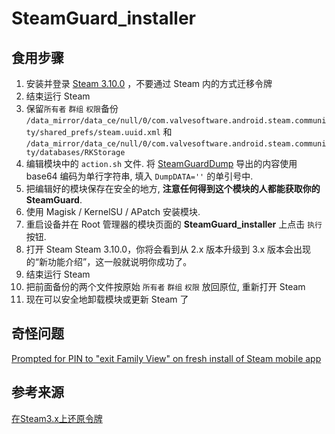 # SteamGuard_installer

## 食用步骤

1. 安装并登录 [Steam 3.10.0][] ，不要通过 Steam 内的方式迁移令牌
2. 结束运行 Steam
3. 保留`所有者` `群组` `权限`备份 `/data_mirror/data_ce/null/0/com.valvesoftware.android.steam.community/shared_prefs/steam.uuid.xml` 和 `/data_mirror/data_ce/null/0/com.valvesoftware.android.steam.community/databases/RKStorage`
4. 编辑模块中的 `action.sh` 文件. 将 [SteamGuardDump][] 导出的内容使用 base64 编码为单行字符串, 填入 `DumpDATA=''` 的单引号中.
5. 把编辑好的模块保存在安全的地方, **注意任何得到这个模块的人都能获取你的 SteamGuard**.
6. 使用 Magisk / KernelSU / APatch 安装模块.
7. 重启设备并在 Root 管理器的模块页面的 **SteamGuard_installer** 上点击 `执行` 按钮.
8. 打开 Steam Steam 3.10.0，你将会看到从 2.x 版本升级到 3.x 版本会出现的“新功能介绍”，这一般就说明你成功了。
9. 结束运行 Steam
10. 把前面备份的两个文件按原始 `所有者` `群组` `权限` 放回原位, 重新打开 Steam
11. 现在可以安全地卸载模块或更新 Steam 了

## 奇怪问题

[Prompted for PIN to "exit Family View" on fresh install of Steam mobile app](https://steamcommunity.com/groups/steamfamilies/discussions/0/595148876446446418/)

## 参考来源

[在Steam3.x上还原令牌](https://github.com/YifePlayte/SteamGuardDump/issues/2)

[Steam 3.10.0]: https://github.com/muink/SteamGuard_installer/raw/refs/heads/releases/com.valvesoftware.android.steam.community_3.10.0-9653292_minAPI24(arm64-v8a,armeabi-v7a,x86,x86_64)(nodpi)_apkmirror.com.apk
[SteamGuardDump]: https://github.com/YifePlayte/SteamGuardDump
